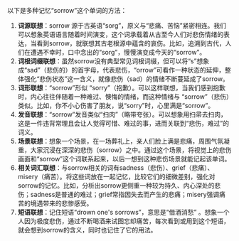 以下是多种记忆“sorrow”这个单词的方法：
1. **词源联想**：sorrow 源于古英语“sorg”，原义与“悲痛、苦恼”紧密相连。我们可以想象英语语言随着时间演变，这个词承载着从古至今人们对悲伤情绪的表达，当看到sorrow，就联想其古老根源中蕴含的哀伤。比如，追溯到古代，人们在遭遇不幸时，口中念出的“sorg”，慢慢演变成今天的“sorrow”。
2. **词根词缀联想**：虽然sorrow没有典型常见词根词缀，但可以将“s”想象成“sad”（悲伤的）的首字母，代表悲伤，“orrow”可看作一种状态的延伸，整体强化“悲伤状态”这一含义，就像悲伤（sad）的情绪不断蔓延成了sorrow。
3. **词形联想**：“sorrow”形似 “sorry”（抱歉）。可以这样联想，当我们感到抱歉时，内心往往伴随着一种难过、懊悔的情绪，而这种情绪与 “sorrow”（悲伤）类似。比如，你不小心伤害了朋友，说“sorry”时，心里满是“sorrow”。
4. **发音联想**：“sorrow”发音类似“扫肉”（略带夸张）。可以想象用扫帚去扫肉，这是一件违背常理且会让人觉得可惜、难过的事，进而关联到“悲伤，难过”的词义。
5. **场景联想**：想象一个场景，在一场葬礼上，亲人们脸上满是悲痛，周围气氛凝重，大家沉浸在深深的悲伤（sorrow）之中。通过这个场景，将视觉上的悲伤画面和“sorrow”这个词联系起来，以后一想到这种悲伤场景就能记起该单词。
6. **相关词汇联想**：与sorrow相关的词有sadness（悲伤）、grief（悲痛）、misery（痛苦）。将这些词放在一起记忆，比较它们的细微差别，强化对sorrow的记忆。比如，分析出sorrow更侧重一种较为持久、内心深处的悲伤；sadness是普通的难过；grief常指因失去而产生的悲痛；misery强调痛苦的境遇带来的悲惨感受。
7. **短语联想**：记住短语“drown one's sorrows”，意思是“借酒消愁” 。想象一个人因为极度悲伤，通过不断喝酒来试图忘却痛苦，每次看到或用到这个短语，就会想到sorrow的含义，同时也记住了它的用法。 